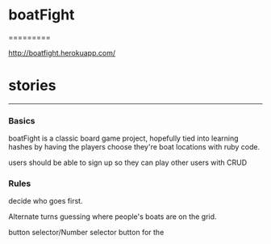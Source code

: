 # boatFight
=========

http://boatfight.herokuapp.com/

# stories
-------

### Basics

boatFight is a classic board game project, hopefully tied into learning hashes
by having the players choose they're boat locations with ruby code.

users should be able to sign up so they can play other users with CRUD

### Rules

decide who goes first.

Alternate turns guessing where people's boats are on the grid.

button selector/Number selector button for the
